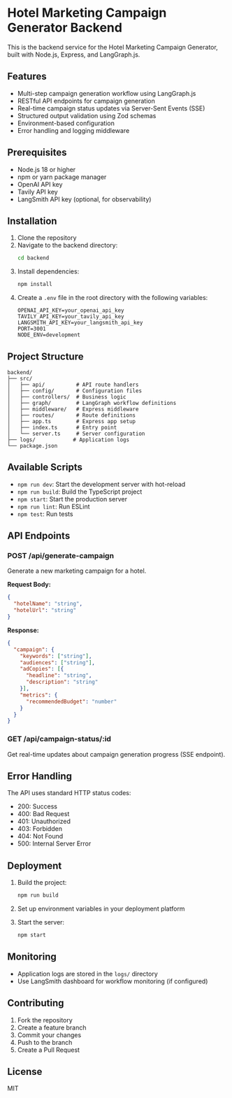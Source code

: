 # Hotel Marketing Campaign Generator Backend

This is the backend service for the Hotel Marketing Campaign Generator, built with Node.js, Express, and LangGraph.js.

## Features

- Multi-step campaign generation workflow using LangGraph.js
- RESTful API endpoints for campaign generation
- Real-time campaign status updates via Server-Sent Events (SSE)
- Structured output validation using Zod schemas
- Environment-based configuration
- Error handling and logging middleware

## Prerequisites

- Node.js 18 or higher
- npm or yarn package manager
- OpenAI API key
- Tavily API key
- LangSmith API key (optional, for observability)

## Installation

1. Clone the repository
2. Navigate to the backend directory:
   ```bash
   cd backend
   ```
3. Install dependencies:
   ```bash
   npm install
   ```
4. Create a `.env` file in the root directory with the following variables:
   ```
   OPENAI_API_KEY=your_openai_api_key
   TAVILY_API_KEY=your_tavily_api_key
   LANGSMITH_API_KEY=your_langsmith_api_key
   PORT=3001
   NODE_ENV=development
   ```

## Project Structure

```
backend/
├── src/
│   ├── api/          # API route handlers
│   ├── config/       # Configuration files
│   ├── controllers/  # Business logic
│   ├── graph/        # LangGraph workflow definitions
│   ├── middleware/   # Express middleware
│   ├── routes/       # Route definitions
│   ├── app.ts        # Express app setup
│   ├── index.ts      # Entry point
│   └── server.ts     # Server configuration
├── logs/            # Application logs
└── package.json
```

## Available Scripts

- `npm run dev`: Start the development server with hot-reload
- `npm run build`: Build the TypeScript project
- `npm start`: Start the production server
- `npm run lint`: Run ESLint
- `npm test`: Run tests

## API Endpoints

### POST /api/generate-campaign
Generate a new marketing campaign for a hotel.

**Request Body:**
```json
{
  "hotelName": "string",
  "hotelUrl": "string"
}
```

**Response:**
```json
{
  "campaign": {
    "keywords": ["string"],
    "audiences": ["string"],
    "adCopies": [{
      "headline": "string",
      "description": "string"
    }],
    "metrics": {
      "recommendedBudget": "number"
    }
  }
}
```

### GET /api/campaign-status/:id
Get real-time updates about campaign generation progress (SSE endpoint).

## Error Handling

The API uses standard HTTP status codes:
- 200: Success
- 400: Bad Request
- 401: Unauthorized
- 403: Forbidden
- 404: Not Found
- 500: Internal Server Error

## Deployment

1. Build the project:
   ```bash
   npm run build
   ```

2. Set up environment variables in your deployment platform

3. Start the server:
   ```bash
   npm start
   ```

## Monitoring

- Application logs are stored in the `logs/` directory
- Use LangSmith dashboard for workflow monitoring (if configured)

## Contributing

1. Fork the repository
2. Create a feature branch
3. Commit your changes
4. Push to the branch
5. Create a Pull Request

## License

MIT 